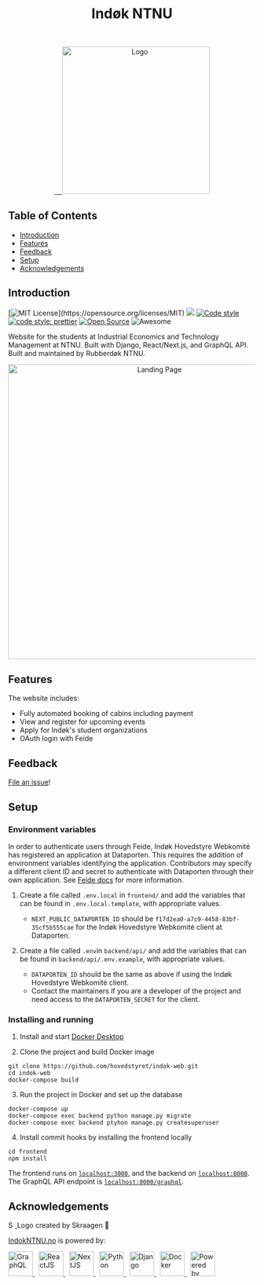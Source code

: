 <h1 align="center">Indøk NTNU</h1><br>
<p align="center">
  <a href="https://www.indokntnu.no/">
    &nbsp;&nbsp;&nbsp;&nbsp;<img alt="Logo" title="Rubberdøk" src="../assets/logo_black.svg" width="300">
  </a>
</p>

## Table of Contents

- [Introduction](#introduction)
- [Features](#features)
- [Feedback](#feedback)
- [Setup](#setup)
- [Acknowledgements](#acknowledgements)

## Introduction

[![MIT License](https://img.shields.io/apm/l/atomic-design-ui.svg?)](https://opensource.org/licenses/MIT)
![](https://codebuild.eu-north-1.amazonaws.com/badges?uuid=eyJlbmNyeXB0ZWREYXRhIjoiMDVZaEw3WW5La1QvRzJJb3prL1grZ2piREtxUU5HaXhDd0h2d05uRjNFWHBQellaTnljNXpGVFY3MmFCaWpoSUE4aXJScW1IUnFQMjQrU002RFRCR1FRPSIsIml2UGFyYW1ldGVyU3BlYyI6Imw2WUFzNkxnQkl2SGgrUzkiLCJtYXRlcmlhbFNldFNlcmlhbCI6MX0%3D&branch=master)
[![Code style](https://img.shields.io/badge/code%20style-black-black?style=flat)](https://github.com/psf/black)
[![code style: prettier](https://img.shields.io/badge/code_style-prettier-ff69b4.svg?style=flat)](https://github.com/prettier/prettier)
[![Open Source](https://badges.frapsoft.com/os/v1/open-source.svg?v=103)](https://opensource.org/)
![Awesome](https://cdn.rawgit.com/sindresorhus/awesome/d7305f38d29fed78fa85652e3a63e154dd8e8829/media/badge.svg)

Website for the students at Industrial Economics and Technology Management at NTNU. Built with Django, React/Next.js, and GraphQL API. Built and maintained by Rubberdøk NTNU.

<p align="center">
  <a href="https://www.indokntnu.no/">
    <img alt="Landing Page" title="Indøk NTNU" src="../assets/Index.png" width="600">
  </a>
</p>

## Features

The website includes:

- Fully automated booking of cabins including payment
- View and register for upcoming events
- Apply for Indøk's student organizations
- OAuth login with Feide

## Feedback

[File an issue](https://github.com/hovedstyret/indok-web/issues/new)!

## Setup

### Environment variables
In order to authenticate users through Feide, Indøk Hovedstyre Webkomité has registered an application at Dataporten. This requires the addition of environment variables identifying the application. Contributors may specify a different client ID and secret to authenticate with Dataporten through their own application. See [Feide docs](https://docs.feide.no/service_providers/index.html) for more information.
1. Create a file called `.env.local` in `frontend/` and add the variables that can be found in `.env.local.template`, with appropriate values.

    - `NEXT_PUBLIC_DATAPORTEN_ID` should be `f17d2ea0-a7c9-4458-83bf-35cf5b555cae` for the Indøk Hovedstyre Webkomité client at Dataporten.

2. Create a file called `.env`in `backend/api/` and add the variables that can be found in `backend/api/.env.example`, with appropriate values.

    - `DATAPORTEN_ID` should be the same as above if using the Indøk Hovedstyre Webkomité client.
    - Contact the maintainers if you are a developer of the project and need access to the `DATAPORTEN_SECRET` for the client.

### Installing and running

1. Install and start [Docker Desktop](https://www.docker.com/products/docker-desktop)

2. Clone the project and build Docker image

```
git clone https://github.com/hovedstyret/indok-web.git
cd indok-web
docker-compose build
```

3. Run the project in Docker and set up the database

```
docker-compose up
docker-compose exec backend python manage.py migrate
docker-compose exec backend ptyhon manage.py createsuperuser
```

4. Install commit hooks by installing the frontend locally

```
cd frontend
npm install
```

The frontend runs on [`localhost:3000`](localhost:3000), and the backend on [`localhost:8000`](localhost:8000). The GraphQL API endpoint is [`localhost:8000/graphql`](localhost:8000/graphql).

## Acknowledgements

<p float="left">
  <a href="https://github.com/Skraagen">
    <img alt="Skraagen" src="https://avatars1.githubusercontent.com/u/18050179?s=400&v=4" width="14">
  </a>
  Logo created by Skraagen 🦆
</p>

[IndokNTNU.no](https://www.indokntnu.no) is powered by:

<p float="left">
  <a href="https://graphql.org/">
     <img alt="GraphQL" src="https://upload.wikimedia.org/wikipedia/commons/1/17/GraphQL_Logo.svg" height="50">
  </a>
  &nbsp;
  <a href="https://reactjs.org">
    <img alt="ReactJS" src="https://upload.wikimedia.org/wikipedia/commons/a/a7/React-icon.svg" height="50">
  </a>
  &nbsp;
  <a href="https://nextjs.org">
    <img alt="NextJS" src="https://upload.wikimedia.org/wikipedia/commons/8/8e/Nextjs-logo.svg" height="50">
  </a>
  &nbsp;
  <a href="https://www.python.org">
    <img alt="Python" src="https://upload.wikimedia.org/wikipedia/commons/c/c3/Python-logo-notext.svg" height="50">
  </a>
  &nbsp;
  <a href="https://www.djangoproject.com">
    <img alt="Django" src="https://upload.wikimedia.org/wikipedia/commons/7/75/Django_logo.svg" height="50">
  </a>
  &nbsp;
  <a href="https://www.docker.com">
    <img alt="Docker" src="https://www.docker.com/sites/default/files/d8/styles/role_icon/public/2019-07/vertical-logo-monochromatic.png?itok=erja9lKc" height="50">
  </a>
  &nbsp;
  <a href="https://aws.amazon.com/">
    <img src="https://d0.awsstatic.com/logos/powered-by-aws.png" alt="Powered by AWS Cloud Computing", height="50">
  </a>
</p>
